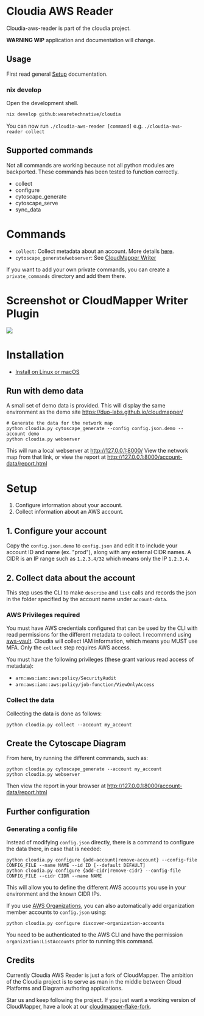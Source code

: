 # Cloudia AWS Reader

Cloudia-aws-reader is part of the cloudia project.

**WARNING WIP** application and documentation will change.

## Usage

First read general [Setup](#setup) documentation.

### nix develop

Open the development shell.

```bash
nix develop github:wearetechnative/cloudia
```

You can now run `./cloudia-aws-reader [command]` e.g. `./cloudia-aws-reader collect`

## Supported commands

Not all commands are working because not all python modules are backported.
These commands has been tested to function correctly.

- collect
- configure
- cytoscape_generate
- cytoscape_serve
- sync_data

# Commands

- `collect`: Collect metadata about an account. More details
  [here](https://summitroute.com/blog/2018/06/05/cloudmapper_collect/).
- `cytoscape_generate`/`webserver`: See [CloudMapper Writer](docs/cloudmapper/README.md)

If you want to add your own private commands, you can create a
`private_commands` directory and add them there.

# Screenshot or CloudMapper Writer Plugin

![](docs/cloudmapper/images/ideal_layout.png)

# Installation

- [Install on Linux or macOS](docs/install.md)

## Run with demo data

A small set of demo data is provided.  This will display the same environment
as the demo site https://duo-labs.github.io/cloudmapper/ 

```
# Generate the data for the network map
python cloudia.py cytoscape_generate --config config.json.demo --account demo
python cloudia.py webserver
```

This will run a local webserver at http://127.0.0.1:8000/
View the network map from that link, or view the report at
http://127.0.0.1:8000/account-data/report.html

# Setup

1. Configure information about your account.
2. Collect information about an AWS account.

## 1. Configure your account

Copy the `config.json.demo` to `config.json` and edit it to include your
account ID and name (ex. "prod"), along with any external CIDR names. A CIDR is
an IP range such as `1.2.3.4/32` which means only the IP `1.2.3.4`.

## 2. Collect data about the account

This step uses the CLI to make `describe` and `list` calls and records the json
in the folder specified by the account name under `account-data`.

### AWS Privileges required

You must have AWS credentials configured that can be used by the CLI with read
permissions for the different metadata to collect.  I recommend using
[aws-vault](https://github.com/99designs/aws-vault).  Cloudia will collect
IAM information, which means you MUST use MFA.  Only the `collect` step
requires AWS access.

You must have the following privileges (these grant various read access of
metadata):

- `arn:aws:iam::aws:policy/SecurityAudit`
- `arn:aws:iam::aws:policy/job-function/ViewOnlyAccess`

### Collect the data

Collecting the data is done as follows:

```
python cloudia.py collect --account my_account
```

## Create the Cytoscape Diagram 
From here, try running the different commands, such as:

```
python cloudia.py cytoscape_generate --account my_account
python cloudia.py webserver
```

Then view the report in your browser at http://127.0.0.1:8000/account-data/report.html

## Further configuration

### Generating a config file

Instead of modifying `config.json` directly, there is a command to configure
the data there, in case that is needed:

```
python cloudia.py configure {add-account|remove-account} --config-file CONFIG_FILE --name NAME --id ID [--default DEFAULT]
python cloudia.py configure {add-cidr|remove-cidr} --config-file CONFIG_FILE --cidr CIDR --name NAME
```

This will allow you to define the different AWS accounts you use in your
environment and the known CIDR IPs.

If you use [AWS Organizations](https://aws.amazon.com/organizations/), you can
also automatically add organization member accounts to `config.json` using:

```
python cloudia.py configure discover-organization-accounts
```

You need to be authenticated to the AWS CLI and have the permission
`organization:ListAccounts` prior to running this command.

## Credits

Currently Cloudia AWS Reader is just a fork of CloudMapper. The ambition of the
Cloudia project is to serve as man in the middle between Cloud Platforms and
Diagram authoring applications.

Star us and keep following the project. If you just want a working version of
CloudMapper, have a look at our [cloudmapper-flake-fork](https://github.com/wearetechnative/cloudmapper-flake).

